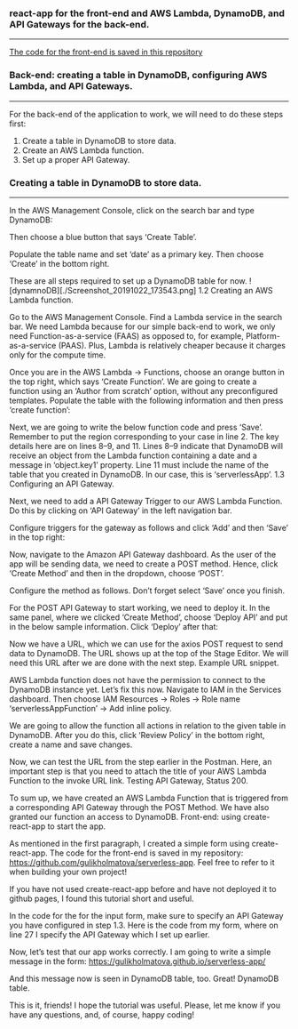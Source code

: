 ### react-app for the front-end and AWS Lambda, DynamoDB, and API Gateways for the back-end.
----

[The code for the front-end is saved in this repository](https://github.com/gulikholmatova/serverless-app)

### Back-end: creating a table in DynamoDB, configuring AWS Lambda, and API Gateways.
----

For the back-end of the application to work, we will need to do these steps first:

1. Create a table in DynamoDB to store data.
2. Create an AWS Lambda function.
3. Set up a proper API Gateway.

### Creating a table in DynamoDB to store data.
----
In the AWS Management Console, click on the search bar and type DynamoDB:

Then choose a blue button that says ‘Create Table’.

Populate the table name and set ‘date’ as a primary key. Then choose ‘Create’ in the bottom right.

These are all steps required to set up a DynamoDB table for now.
![dynamnoDB][./Screenshot_20191022_173543.png]
1.2 Creating an AWS Lambda function.

Go to the AWS Management Console. Find a Lambda service in the search bar. We need Lambda because for our simple back-end to work, we only need Function-as-a-service (FAAS) as opposed to, for example, Platform-as-a-service (PAAS). Plus, Lambda is relatively cheaper because it charges only for the compute time.

Once you are in the AWS Lambda → Functions, choose an orange button in the top right, which says ‘Create Function’. We are going to create a function using an ‘Author from scratch’ option, without any preconfigured templates. Populate the table with the following information and then press ‘create function’:

Next, we are going to write the below function code and press ‘Save’. Remember to put the region corresponding to your case in line 2. The key details here are on lines 8–9, and 11. Lines 8–9 indicate that DynamoDB will receive an object from the Lambda function containing a date and a message in ‘object.key1’ property. Line 11 must include the name of the table that you created in DynamoDB. In our case, this is ‘serverlessApp’.
1.3 Configuring an API Gateway.

Next, we need to add a API Gateway Trigger to our AWS Lambda Function. Do this by clicking on ‘API Gateway’ in the left navigation bar.

Configure triggers for the gateway as follows and click ‘Add’ and then ‘Save’ in the top right:

Now, navigate to the Amazon API Gateway dashboard. As the user of the app will be sending data, we need to create a POST method. Hence, click ‘Create Method’ and then in the dropdown, choose ‘POST’.

Configure the method as follows. Don’t forget select ‘Save’ once you finish.

For the POST API Gateway to start working, we need to deploy it. In the same panel, where we clicked ‘Create Method’, choose ‘Deploy API’ and put in the below sample information. Click ‘Deploy’ after that:

Now we have a URL, which we can use for the axios POST request to send data to DynamoDB. The URL shows up at the top of the Stage Editor. We will need this URL after we are done with the next step.
Example URL snippet.

AWS Lambda function does not have the permission to connect to the DynamoDB instance yet. Let’s fix this now. Navigate to IAM in the Services dashboard. Then choose IAM Resources → Roles → Role name ‘serverlessAppFunction’ → Add inline policy.

We are going to allow the function all actions in relation to the given table in DynamoDB. After you do this, click ‘Review Policy’ in the bottom right, create a name and save changes.

Now, we can test the URL from the step earlier in the Postman. Here, an important step is that you need to attach the title of your AWS Lambda Function to the invoke URL link.
Testing API Gateway, Status 200.

To sum up, we have created an AWS Lambda Function that is triggered from a corresponding API Gateway through the POST Method. We have also granted our function an access to DynamoDB.
Front-end: using create-react-app to start the app.

As mentioned in the first paragraph, I created a simple form using create-react-app. The code for the front-end is saved in my repository: https://github.com/gulikholmatova/serverless-app. Feel free to refer to it when building your own project!

If you have not used create-react-app before and have not deployed it to github pages, I found this tutorial short and useful.

In the code for the for the input form, make sure to specify an API Gateway you have configured in step 1.3. Here is the code from my form, where on line 27 I specify the API Gateway which I set up earlier.

Now, let’s test that our app works correctly. I am going to write a simple message in the form:
https://gulikholmatova.github.io/serverless-app/

And this message now is seen in DynamoDB table, too. Great!
DynamoDB table.

This is it, friends! I hope the tutorial was useful. Please, let me know if you have any questions, and, of course, happy coding!
